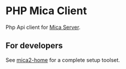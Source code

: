 # PHP Mica Client

Php Api client for [Mica Server](https://github.com/obiba/mica2).

## For developers

See [mica2-home](https://github.com/obiba/mica2-home) for a complete setup toolset.